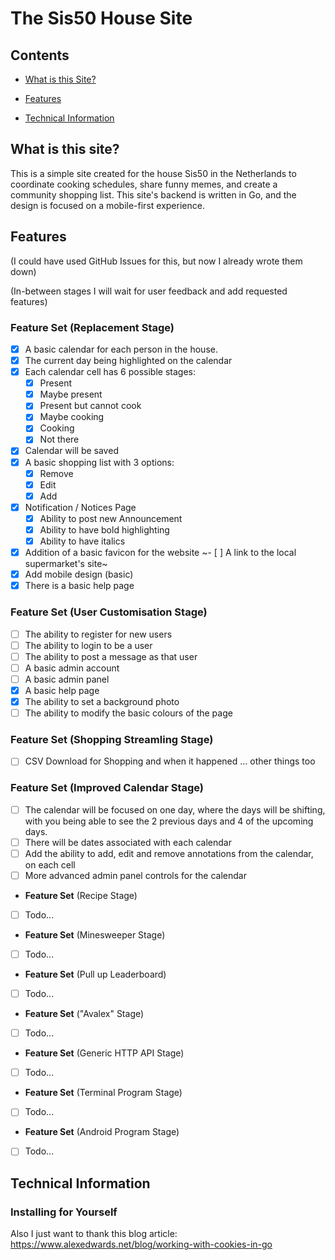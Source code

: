 # The Sis50 House Site

## Contents

- [What is this Site?](##What-is-this-site?)

- [Features](##Features)

- [Technical Information](##Technical-Information)

## What is this site?

This is a simple site created for the house Sis50 in the Netherlands to coordinate cooking schedules, share funny memes, and create a community shopping list. This site's backend is written in Go, and the design is focused on a mobile-first experience.

## Features

(I could have used GitHub Issues for this, but now I already wrote them down)

(In-between stages I will wait for user feedback and add requested features)

### **Feature Set** (Replacement Stage)
- [x] A basic calendar for each person in the house.
- [x] The current day being highlighted on the calendar
- [x] Each calendar cell has 6 possible stages:
    - [x] Present
    - [x] Maybe present
    - [x] Present but cannot cook
    - [x] Maybe cooking
    - [x] Cooking
    - [x] Not there
- [x] Calendar will be saved
- [x] A basic shopping list with 3 options:
    - [x] Remove
    - [x] Edit
    - [x] Add
- [x] Notification / Notices Page
    - [x] Ability to post new Announcement 
    - [x] Ability to have bold highlighting
    - [x] Ability to have italics
- [x] Addition of a basic favicon for the website
~- [ ] A link to the local supermarket's site~
- [x] Add mobile design (basic)
- [x] There is a basic help page

### **Feature Set** (User Customisation Stage)

- [ ] The ability to register for new users
- [ ] The ability to login to be a user
- [ ] The ability to post a message as that user
- [ ] A basic admin account
- [ ] A basic admin panel
- [x] A basic help page
- [x] The ability to set a background photo
- [ ] The ability to modify the basic colours of the page

### **Feature Set** (Shopping Streamling Stage)
- [ ] CSV Download for Shopping and when it happened
... other things too

### **Feature Set** (Improved Calendar Stage)
- [ ] The calendar will be focused on one day, where the days will be shifting, with you being able to see the 2 previous days and 4 of the upcoming days.
- [ ] There will be dates associated with each calendar
- [ ] Add the ability to add, edit and remove annotations from the calendar, on each cell
- [ ] More advanced admin panel controls for the calendar

- **Feature Set** (Recipe Stage)
- [ ] Todo...

- **Feature Set** (Minesweeper Stage)
- [ ] Todo...

- **Feature Set** (Pull up Leaderboard)
- [ ] Todo...

- **Feature Set** ("Avalex" Stage)
- [ ] Todo...

- **Feature Set** (Generic HTTP API Stage)
- [ ] Todo...

- **Feature Set** (Terminal Program Stage)
- [ ] Todo...

- **Feature Set** (Android Program Stage)
- [ ] Todo...


## Technical Information

### Installing for Yourself

Also I just want to thank this blog article:
https://www.alexedwards.net/blog/working-with-cookies-in-go
